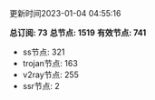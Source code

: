 更新时间2023-01-04 04:55:16

**总订阅: 73**
**总节点: 1519**
**有效节点: 741**
- ss节点: 321
- trojan节点: 163
- v2ray节点: 255
- ssr节点: 2
